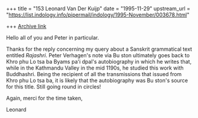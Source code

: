 +++
title = "153 Leonard Van Der Kuijp"
date = "1995-11-29"
upstream_url = "https://list.indology.info/pipermail/indology/1995-November/003678.html"

+++
[Archive link](https://list.indology.info/pipermail/indology/1995-November/003678.html)

Hello all of you and Peter in particular.

Thanks for the reply concerning my query about a Sanskrit grammatical text 
entitled *Rajashri*. Peter Verhagen's note via Bu ston ultimately goes 
back to Khro phu Lo tsa ba Byams pa'i dpal's autobiography in which he 
writes that, while in the Kathmandu Valley in the mid 1190s, he studied 
this work with Buddhashri. Being the recipient of all the transmissions 
that issued from Khro phu Lo tsa ba, it is likely that the autobiography 
was Bu ston's source for this title. Still going round in circles!

Again, merci for the time taken,

Leonard






